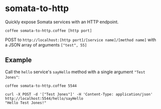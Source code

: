 # somata-to-http

Quickly expose Somata services with an HTTP endpoint.

```
coffee somata-to-http.coffee [http port]
```

POST to `http://localhost:[http port]/[service name]/[method name]` with a JSON array of arguments `["test", 55]`

## Example

Call the `hello` service's `sayHello` method with a single argument `"Test Jones"`:

```
coffee somata-to-http.coffee 5544

curl -X POST -d '["Test Jones"]' -H 'Content-Type: application/json' http://localhost:5544/hello/sayHello
"Hello Test Jones!"
```
